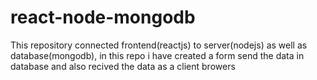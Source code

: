 # react-node-mongodb
This repository connected frontend(reactjs) to server(nodejs) as well as database(mongodb), in this repo i have created a form send the data in database and also recived the data as a client browers

